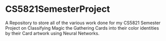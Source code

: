 # CS5821SemesterProject
A Repository to store all of the various work done for my CS5821 Semester Project on Classifying Magic the Gathering Cards into their color identities by their Card artwork using Neural Networks.
